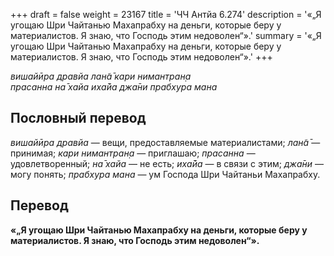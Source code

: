 +++
draft = false
weight = 23167
title = 'ЧЧ Антйа 6.274'
description = '«„Я угощаю Шри Чайтанью Махапрабху на деньги, которые беру у материалистов. Я знаю, что Господь этим недоволен“».'
summary = '«„Я угощаю Шри Чайтанью Махапрабху на деньги, которые беру у материалистов. Я знаю, что Господь этим недоволен“».'
+++

_вишайӣра дравйа лан̃а̄ кари нимантран̣а  
прасанна на̄ хайа иха̄йа джа̄ни прабхура мана_

## Пословный перевод

_вишайӣра_ _дравйа_ — вещи, предоставляемые материалистами; _лан̃а̄_ — принимая; _кари_ _нимантран̣а_ — приглашаю; _прасанна_ — удовлетворенный; _на̄_ _хайа_ — не есть; _иха̄йа_ — в связи с этим; _джа̄ни_ — могу понять; _прабхура_ _мана_ — ум Господа Шри Чайтаньи Махапрабху.

## Перевод

**«„Я угощаю Шри Чайтанью Махапрабху на деньги, которые беру у материалистов. Я знаю, что Господь этим недоволен“».**
